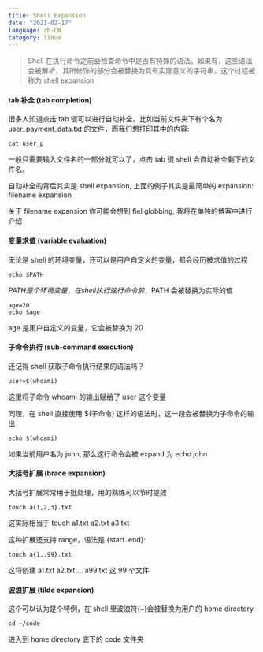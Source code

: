 ```yaml
---
title: Shell Expansion
date: "2021-02-17"
language: zh-CN
category: linux
---
```


> Shell 在执行命令之前会检查命令中是否有特殊的语法。如果有，这些语法会被解析，其所修饰的部分会被替换为具有实际意义的字符串，这个过程被称为 shell expansion

#### tab 补全 (tab completion)

很多人知道点击 tab 键可以进行自动补全。比如当前文件夹下有个名为 user_payment_data.txt 的文件，而我们想打印其中的内容:

```console
cat user_p
```

一般只需要输入文件名的一部分就可以了，点击 tab 键 shell 会自动补全剩下的文件名。

自动补全的背后其实是 shell expansion, 上面的例子其实是最简单的 expansion: filename expansion

关于 filename expansion 你可能会想到 fiel globbing, 我将在单独的博客中进行介绍

#### 变量求值 (variable evaluation)

无论是 shell 的环境变量，还可以是用户自定义的变量，都会经历被求值的过程

```console
echo $PATH
```

$PATH 是个环境变量，在 shell 执行这行命令前，$PATH 会被替换为实际的值

```console
age=20
echo $age
```

age 是用户自定义的变量，它会被替换为 20

#### 子命令执行 (sub-command execution)

还记得 shell 获取子命令执行结果的语法吗？

```console
user=$(whoami)
```

这里将子命令 whoami 的输出赋给了 user 这个变量

同理，在 shell 直接使用 $(子命令) 这样的语法时，这一段会被替换为子命令的输出

```console
echo $(whoami)
```

如果当前用户名为 john, 那么这行命令会被 expand 为 echo john

#### 大括号扩展 (brace expansion)

大括号扩展常常用于批处理，用的熟练可以节时提效

```console
touch a{1,2,3}.txt
```

这实际相当于 touch a1.txt a2.txt a3.txt

这种扩展还支持 range，语法是 {start..end}:

```console
touch a{1..99}.txt
```

这将创建 a1.txt a2.txt ... a99.txt 这 99 个文件

#### 波浪扩展 (tilde expansion)

这个可以认为是个特例，在 shell 里波浪符(~)会被替换为用户的 home directory

```console
cd ~/code
```

进入到 home directory 底下的 code 文件夹
